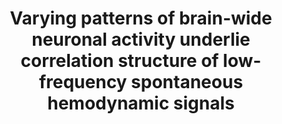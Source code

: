 ---
title: "Varying patterns of brain-wide neuronal activity underlie correlation structure of low-frequency spontaneous hemodynamic signals"
project_id: 
conf_date: 2022-11-01
conference_id: "SFN_2022"
presenters:
   - bahar_shahsavarani
   - daniel_handwerker
   - javier_gonzalez-castillo
   - peter_bandettini
summary: "<p>Resting-state functional magnetic resonance imaging (fMRI) studies have extensively investigated the correlation structure of 'baseline' hemodynamic fluctuations. These studies have revealed resting-state neural networks whose dynamic changes may be related to shifts in brain states during rest. The findings, however, have been inconsistent and difficult to interpret. The primary reason for this is the lack of a thorough understanding of the neural basis that underlies hemodynamic correlations.</p>

<p>Goal of Study</p>

<p>Here, wide-field optical mapping (WFOM) provided us with a unique opportunity to simultaneously record neuronal calcium and hemodynamic signals in awake, spontaneously behaving mice. We aimed to characterize dynamic changes in cortex-wide neuronal correlation patterns and their relationship to mouse behavior and brain hemodynamics.</p>"
file: /assets/presentations/Shahsavarani_SfN_2022_sm.pdf
filename: Shahsavarani_SfN_2022_sm.pdf
layout: presentation
---